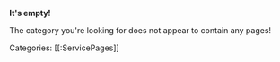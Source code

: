 **It's empty!**

The category you're looking for does not appear to contain any pages!

Categories: [[:ServicePages]]
